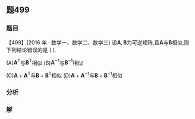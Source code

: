 ## 题499
### 题目
【499】(2016 年 · 数学一、数学二、数学三) 设$\mathbf{A},\mathbf{B}$为可逆矩阵,且$\mathbf{A}$与$\mathbf{B}$相似,则下列结论错误的是 ( ).

(A)${\mathbf{A}}^{\mathrm{T}}$与${\mathbf{B}}^{\mathrm{T}}$相似 (B)${\mathbf{A}}^{-1}$与${\mathbf{B}}^{-1}$相似

(C)$\mathbf{A} + {\mathbf{A}}^{\mathrm{T}}$与$\mathbf{B} + {\mathbf{B}}^{\mathrm{T}}$相似 (D)$\mathbf{A} + {\mathbf{A}}^{-1}$与$\mathbf{B} + {\mathbf{B}}^{-1}$相似
### 分析

### 解